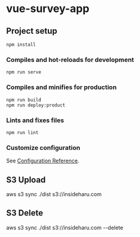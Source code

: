 # vue-survey-app

## Project setup

```
npm install
```

### Compiles and hot-reloads for development

```
npm run serve
```

### Compiles and minifies for production

```
npm run build
npm run deploy:product
```

### Lints and fixes files

```
npm run lint
```

### Customize configuration

See [Configuration Reference](https://cli.vuejs.org/config/).

## S3 Upload

aws s3 sync ./dist s3://insideharu.com

## S3 Delete

aws s3 sync ./dist s3://insideharu.com --delete
